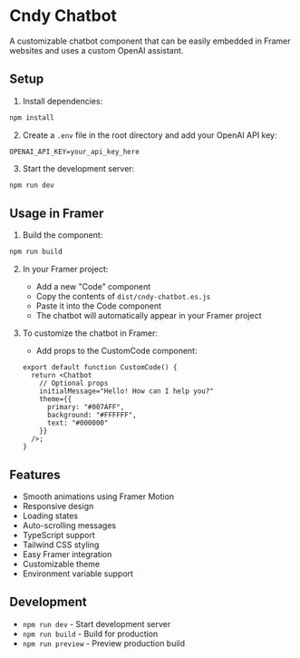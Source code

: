 # Cndy Chatbot

A customizable chatbot component that can be easily embedded in Framer websites and uses a custom OpenAI assistant.

## Setup

1. Install dependencies:
```bash
npm install
```

2. Create a `.env` file in the root directory and add your OpenAI API key:
```
OPENAI_API_KEY=your_api_key_here
```

3. Start the development server:
```bash
npm run dev
```

## Usage in Framer

1. Build the component:
```bash
npm run build
```

2. In your Framer project:
   - Add a new "Code" component
   - Copy the contents of `dist/cndy-chatbot.es.js`
   - Paste it into the Code component
   - The chatbot will automatically appear in your Framer project

3. To customize the chatbot in Framer:
   - Add props to the CustomCode component:
   ```tsx
   export default function CustomCode() {
     return <Chatbot 
       // Optional props
       initialMessage="Hello! How can I help you?"
       theme={{
         primary: "#007AFF",
         background: "#FFFFFF",
         text: "#000000"
       }}
     />;
   }
   ```

## Features

- Smooth animations using Framer Motion
- Responsive design
- Loading states
- Auto-scrolling messages
- TypeScript support
- Tailwind CSS styling
- Easy Framer integration
- Customizable theme
- Environment variable support

## Development

- `npm run dev` - Start development server
- `npm run build` - Build for production
- `npm run preview` - Preview production build 